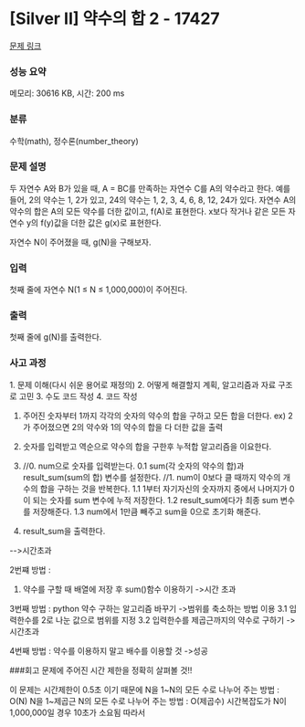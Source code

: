 # [Silver II] 약수의 합 2 - 17427 

[문제 링크](https://www.acmicpc.net/problem/17427) 

### 성능 요약

메모리: 30616 KB, 시간: 200 ms

### 분류

수학(math), 정수론(number_theory)

### 문제 설명

<p>두 자연수 A와 B가 있을 때, A = BC를 만족하는 자연수 C를 A의 약수라고 한다. 예를 들어, 2의 약수는 1, 2가 있고, 24의 약수는 1, 2, 3, 4, 6, 8, 12, 24가 있다. 자연수 A의 약수의 합은 A의 모든 약수를 더한 값이고, f(A)로 표현한다. x보다 작거나 같은 모든 자연수 y의 f(y)값을 더한 값은 g(x)로 표현한다.</p>

<p>자연수 N이 주어졌을 때, g(N)을 구해보자.</p>

### 입력 

 <p>첫째 줄에 자연수 N(1 ≤ N ≤ 1,000,000)이 주어진다.</p>

### 출력 

 <p>첫째 줄에 g(N)를 출력한다.</p>
 
### 사고 과정 

 <p>1. 문제 이해(다시 쉬운 용어로 재정의)
2. 어떻게 해결할지 계획, 알고리즘과 자료 구조로 고민
3. 수도 코드 작성
4. 코드 작성

1. 주어진 숫자부터 1까지 각각의 숫자의 약수의 합을 구하고 모든 합을 더한다.
ex) 2가 주어졌으면 2의 약수와 1의 약수의 합을 다 더한 값을 출력


2. 숫자를 입력받고 역순으로 약수의 합을 구한후 누적합 알고리즘을 이요한다.

3. //0. num으로 숫자를 입력받는다.
0.1 sum(각 숫자의 약수의 합)과 result_sum(sum의 합) 변수를 설정한다.
//1. num이 0보다 클 때까지 약수의 개수의 합을 구하는 것을 반복한다.
 1.1 1부터 자기자신의 숫자까지 중에서 나머지가 0이 되는 숫자를 sum 변수에 누적 저장한다.
 1.2 result_sum에다가 최종 sum 변수를 저장해준다.
 1.3 num에서 1만큼 빼주고 sum을 0으로 초기화 해준다.
2. result_sum을 출력한다.

-->시간초과

2번쨰 방법 :
1. 약수를 구할 때 배열에 저장 후 sum()함수 이용하기
->시간 초과

3번째 방법 : python 약수 구하는 알고리즘 바꾸기
->범위를 축소하는 방법 이용
3.1 입력한수를 2로 나눈 값으로 범위를 지정
3.2 입력한수를 제곱근까지의 약수로 구하기
->시간초과

4번째 방법 : 약수를 이용하지 말고 배수를 이용할 것
->성공

###회고
문제에 주어진 시간 제한을 정확히 살펴볼 것!!

이 문제는 시간제한이 0.5초 이기 때문에 N을 1~N의 모든 수로 나누어 주는 방법 : O(N)
N을 1~제곱근 N의 모든 수로 나누어 주는 방법 : O(제곱수)
시간복잡도가 N이 1,000,000일 경우 10초가 소요됨 따라서 
</p>

